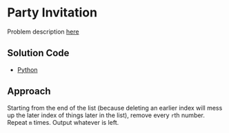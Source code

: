 # Party Invitation
Problem description [here](https://cemc.uwaterloo.ca/contests/computing/2014/stage%201/seniorEn.pdf)

## Solution Code
* [Python](./main.py)

## Approach
Starting from the end of the list (because deleting an earlier index will mess up the later index of things later in the list), remove every `r`th number. Repeat `m` times. Output whatever is left.